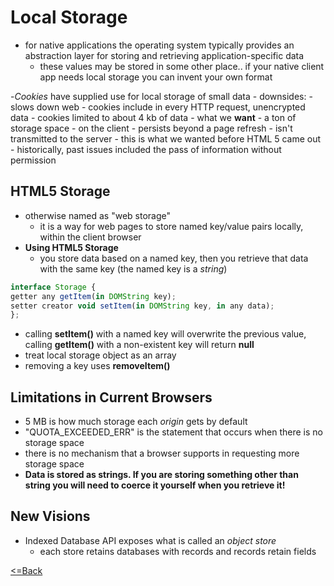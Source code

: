 # Local Storage
- for native applications the operating system typically provides an abstraction layer for storing and retrieving application-specific data
    - these values may be stored in some other place.. if your native client app needs local storage you can invent your own format

-*Cookies* have supplied use for local storage of small data
    - downsides:
        - slows down web
        - cookies include in every HTTP request, unencrypted data
        - cookies limited to about 4 kb of data
    - what we **want**
        - a ton of storage space
        - on the client
        - persists beyond a page refresh
        - isn't transmitted to the server 
        - this is what we wanted before HTML 5 came out
    - historically, past issues included the pass of information without permission

## HTML5 Storage
- otherwise named as "web storage"
    - it is a way for web pages to store named key/value pairs locally, within the client browser
- **Using HTML5 Storage**
    - you store data based on a named key, then  you retrieve that data with the same key (the named key is a *string*)
```js
interface Storage {
getter any getItem(in DOMString key);
setter creator void setItem(in DOMString key, in any data);
};
```
 - calling **setItem()** with a named key will overwrite the previous value, calling **getItem()** with a non-existent key will return **null**
- treat local storage object as an array
- removing a key uses **removeItem()**

## Limitations in Current Browsers
- 5 MB is how much storage each *origin* gets by default
- "QUOTA_EXCEEDED_ERR" is the statement that occurs when there is no storage space
- there is no mechanism that a browser supports in requesting more storage space
- **Data is stored as strings. If you are storing something other than string you will need to coerce it yourself when you retrieve it!**

## New Visions
- Indexed Database API exposes what is called an *object store*
    - each store retains databases with records and records retain fields

[<=Back](README.md)